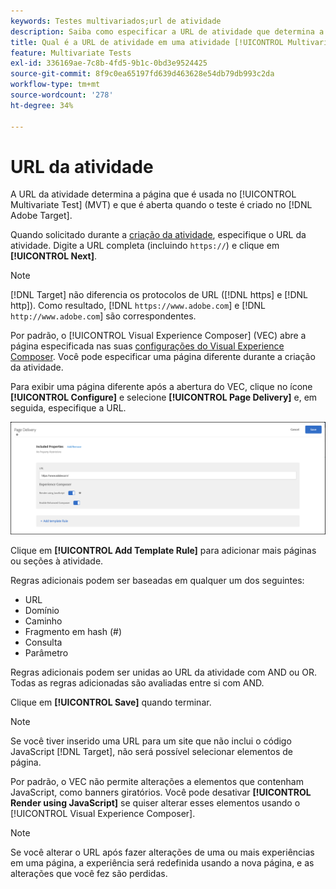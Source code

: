 ```yaml
---
keywords: Testes multivariados;url de atividade
description: Saiba como especificar a URL de atividade que determina a página que é usada no teste e que é aberta quando a atividade [!UICONTROL Multivariate Test] é criada usando  [!DNL Adobe Target].
title: Qual é a URL de atividade em uma atividade [!UICONTROL Multivariate Test] (MVT)?
feature: Multivariate Tests
exl-id: 336169ae-7c8b-4fd5-9b1c-0bd3e9524425
source-git-commit: 8f9c0ea65197fd639d463628e54db79db993c2da
workflow-type: tm+mt
source-wordcount: '278'
ht-degree: 34%

---
```


# URL da atividade

A URL da atividade determina a página que é usada no [!UICONTROL Multivariate Test] (MVT) e que é aberta quando o teste é criado no [!DNL Adobe Target].

Quando solicitado durante a [criação da atividade](/help/main/c-activities/c-multivariate-testing/t-create-multivariate-test/create-multivariate-test.md), especifique o URL da atividade. Digite a URL completa (incluindo `https://`) e clique em **[!UICONTROL Next]**.

>[!NOTE]
>
>[!DNL Target] não diferencia os protocolos de URL ([!DNL https] e [!DNL http]). Como resultado, [!DNL `https://www.adobe.com`] e [!DNL `http://www.adobe.com`] são correspondentes.

Por padrão, o [!UICONTROL Visual Experience Composer] (VEC) abre a página especificada nas suas [configurações do Visual Experience Composer](/help/main/administrating-target/visual-experience-composer-set-up.md). Você pode especificar uma página diferente durante a criação da atividade.

Para exibir uma página diferente após a abertura do VEC, clique no ícone **[!UICONTROL Configure]** e selecione **[!UICONTROL Page Delivery]** e, em seguida, especifique a URL.

![Caixa de diálogo Entrega de página](/help/main/c-activities/c-multivariate-testing/t-create-multivariate-test/assets/url-config.png)

Clique em **[!UICONTROL Add Template Rule]** para adicionar mais páginas ou seções à atividade.

Regras adicionais podem ser baseadas em qualquer um dos seguintes:

* URL
* Domínio
* Caminho
* Fragmento em hash (#)
* Consulta
* Parâmetro

Regras adicionais podem ser unidas ao URL da atividade com AND ou OR. Todas as regras adicionadas são avaliadas entre si com AND.

Clique em **[!UICONTROL Save]** quando terminar.

>[!NOTE]
>
>Se você tiver inserido uma URL para um site que não inclui o código JavaScript [!DNL Target], não será possível selecionar elementos de página.

Por padrão, o VEC não permite alterações a elementos que contenham JavaScript, como banners giratórios. Você pode desativar **[!UICONTROL Render using JavaScript]** se quiser alterar esses elementos usando o [!UICONTROL Visual Experience Composer].

>[!NOTE]
>
>Se você alterar o URL após fazer alterações de uma ou mais experiências em uma página, a experiência será redefinida usando a nova página, e as alterações que você fez são perdidas.

